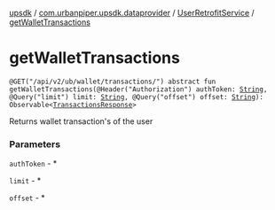 [upsdk](../../index.md) / [com.urbanpiper.upsdk.dataprovider](../index.md) / [UserRetrofitService](index.md) / [getWalletTransactions](./get-wallet-transactions.md)

# getWalletTransactions

`@GET("/api/v2/ub/wallet/transactions/") abstract fun getWalletTransactions(@Header("Authorization") authToken: `[`String`](https://kotlinlang.org/api/latest/jvm/stdlib/kotlin/-string/index.html)`, @Query("limit") limit: `[`String`](https://kotlinlang.org/api/latest/jvm/stdlib/kotlin/-string/index.html)`, @Query("offset") offset: `[`String`](https://kotlinlang.org/api/latest/jvm/stdlib/kotlin/-string/index.html)`): Observable<`[`TransactionsResponse`](../../com.urbanpiper.upsdk.model.networkresponse/-transactions-response/index.md)`>`

Returns wallet transaction's of the user

### Parameters

`authToken` -
*

`limit` -
*

`offset` -
*
